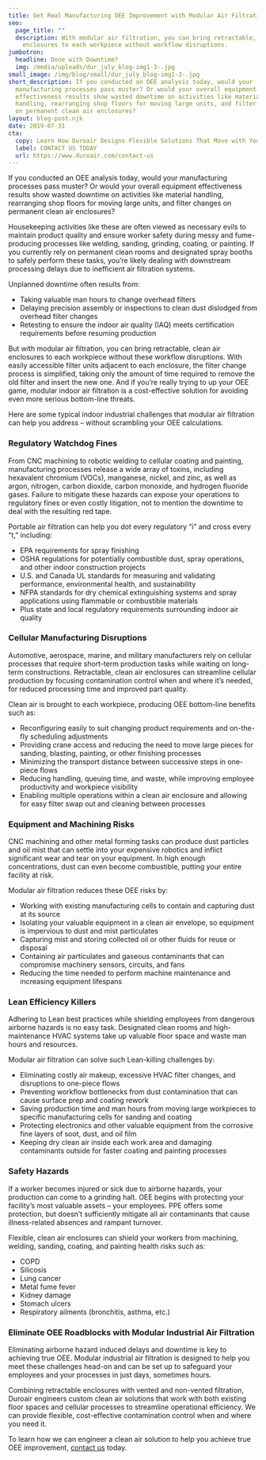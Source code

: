 ```yaml
---
title: Get Real Manufacturing OEE Improvement with Modular Air Filtration
seo:
  page_title: ""
  description: With modular air filtration, you can bring retractable, clean air
    enclosures to each workpiece without workflow disruptions.
jumbotron:
  headline: Done with Downtime?
  img: /media/uploads/dur_july_blog-img1-3-.jpg
small_image: /img/blog/small/dur_july_blog-img1-3-.jpg
short_description: If you conducted an OEE analysis today, would your
  manufacturing processes pass muster? Or would your overall equipment
  effectiveness results show wasted downtime on activities like material
  handling, rearranging shop floors for moving large units, and filter changes
  on permanent clean air enclosures?
layout: blog-post.njk
date: 2019-07-31
cta:
  copy: Learn How Duroair Designs Flexible Solutions That Move with Your Workflow
  label: CONTACT US TODAY
  url: https://www.duroair.com/contact-us
---
```

If you conducted an OEE analysis today, would your manufacturing processes pass muster? Or would your overall equipment effectiveness results show wasted downtime on activities like material handling, rearranging shop floors for moving large units, and filter changes on permanent clean air enclosures?



Housekeeping activities like these are often viewed as necessary evils to maintain product quality and ensure worker safety during messy and fume-producing processes like welding, sanding, grinding, coating, or painting. If you currently rely on permanent clean rooms and designated spray booths to safely perform these tasks, you’re likely dealing with downstream processing delays due to inefficient air filtration systems.



Unplanned downtime often results from:

* Taking valuable man hours to change overhead filters 
* Delaying precision assembly or inspections to clean dust dislodged from overhead filter changes
* Retesting to ensure the indoor air quality (IAQ) meets certification requirements before resuming production


But with modular air filtration, you can bring retractable, clean air enclosures to each workpiece without these workflow disruptions. With easily accessible filter units adjacent to each enclosure, the filter change process is simplified, taking only the amount of time required to remove the old filter and insert the new one. And if you’re really trying to up your OEE game, modular indoor air filtration is a cost-effective solution for avoiding even more serious bottom-line threats.



Here are some typical indoor industrial challenges that modular air filtration can help you address – without scrambling your OEE calculations.

### Regulatory Watchdog Fines

From CNC machining to robotic welding to cellular coating and painting, manufacturing processes release a wide array of toxins, including hexavalent chromium (VOCs), manganese, nickel, and zinc, as well as argon, nitrogen, carbon dioxide, carbon monoxide, and hydrogen fluoride gases. Failure to mitigate these hazards can expose your operations to regulatory fines or even costly litigation, not to mention the downtime to deal with the resulting red tape.

Portable air filtration can help you dot every regulatory “i” and cross every “t,” including:


- EPA requirements for spray finishing
- OSHA regulations for potentially combustible dust, spray operations, and other indoor construction projects
- U.S. and Canada UL standards for measuring and validating performance, environmental health, and sustainability 
- NFPA standards for dry chemical extinguishing systems and spray applications using flammable or combustible materials
- Plus state and local regulatory requirements surrounding indoor air quality

### Cellular Manufacturing Disruptions

Automotive, aerospace, marine, and military manufacturers rely on cellular processes that require short-term production tasks while waiting on long-term constructions. Retractable, clean air enclosures can streamline cellular production by focusing contamination control when and where it’s needed, for reduced processing time and improved part quality.

Clean air is brought to each workpiece, producing OEE bottom-line benefits such as:

- Reconfiguring easily to suit changing product requirements and on-the-fly scheduling adjustments
- Providing crane access and reducing the need to move large pieces for sanding, blasting, painting, or other finishing processes
- Minimizing the transport distance between successive steps in one-piece flows
- Reducing handling, queuing time, and waste, while improving employee productivity and workpiece visibility
- Enabling multiple operations within a clean air enclosure and allowing for easy filter swap out and cleaning between processes 

### Equipment and Machining Risks

CNC machining and other metal forming tasks can produce dust particles and oil mist that can settle into your expensive robotics and inflict significant wear and tear on your equipment. In high enough concentrations, dust can even become combustible, putting your entire facility at risk.

Modular air filtration reduces these OEE risks by:

- Working with existing manufacturing cells to contain and capturing dust at its source
- Isolating your valuable equipment in a clean air envelope, so equipment is impervious to dust and mist particulates
- Capturing mist and storing collected oil or other fluids for reuse or disposal
- Containing air particulates and gaseous contaminants that can compromise machinery sensors, circuits, and fans
- Reducing the time needed to perform machine maintenance and increasing equipment lifespans

### Lean Efficiency Killers

Adhering to Lean best practices while shielding employees from dangerous airborne hazards is no easy task. Designated clean rooms and high-maintenance HVAC systems take up valuable floor space and waste man hours and resources.


Modular air filtration can solve such Lean-killing challenges by:

- Eliminating costly air makeup, excessive HVAC filter changes, and disruptions to one-piece flows
- Preventing workflow bottlenecks from dust contamination that can cause surface prep and coating rework 
- Saving production time and man hours from moving large workpieces to specific manufacturing cells for sanding and coating
- Protecting electronics and other valuable equipment from the corrosive fine layers of soot, dust, and oil film
- Keeping dry clean air inside each work area and damaging contaminants outside for faster coating and painting processes

### Safety Hazards

If a worker becomes injured or sick due to airborne hazards, your production can come to a grinding halt. OEE begins with protecting your facility’s most valuable assets – your employees. PPE offers some protection, but doesn’t sufficiently mitigate all air contaminants that cause illness-related absences and rampant turnover.


Flexible, clean air enclosures can shield your workers from machining, welding, sanding, coating, and painting health risks such as:

- COPD
- Silicosis
- Lung cancer
- Metal fume fever
- Kidney damage
- Stomach ulcers
- Respiratory ailments (bronchitis, asthma, etc.)

### Eliminate OEE Roadblocks with Modular Industrial Air Filtration

Eliminating airborne hazard induced delays and downtime is key to achieving true OEE. Modular industrial air filtration is designed to help you meet these challenges head-on and can be set up to safeguard your employees and your processes in just days, sometimes hours.


Combining retractable enclosures with vented and non-vented filtration, Duroair engineers custom clean air solutions that work with both existing floor spaces and cellular processes to streamline operational efficiency. We can provide flexible, cost-effective contamination control when and where you need it.


To learn how we can engineer a clean air solution to help you achieve true OEE improvement, [contact us](/contact-us/) today.
